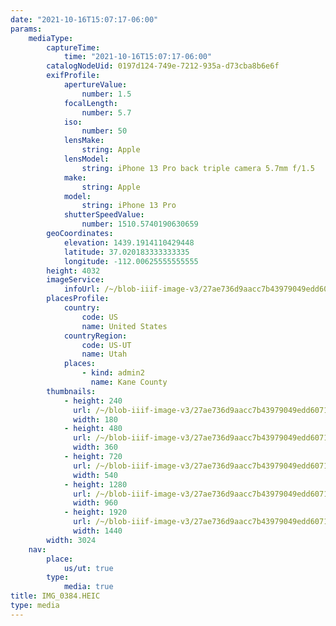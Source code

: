 ```yaml
---
date: "2021-10-16T15:07:17-06:00"
params:
    mediaType:
        captureTime:
            time: "2021-10-16T15:07:17-06:00"
        catalogNodeUid: 0197d124-749e-7212-935a-d73cba8b6e6f
        exifProfile:
            apertureValue:
                number: 1.5
            focalLength:
                number: 5.7
            iso:
                number: 50
            lensMake:
                string: Apple
            lensModel:
                string: iPhone 13 Pro back triple camera 5.7mm f/1.5
            make:
                string: Apple
            model:
                string: iPhone 13 Pro
            shutterSpeedValue:
                number: 1510.5740190630659
        geoCoordinates:
            elevation: 1439.1914110429448
            latitude: 37.020183333333335
            longitude: -112.00625555555555
        height: 4032
        imageService:
            infoUrl: /~/blob-iiif-image-v3/27ae736d9aacc7b43979049edd6071fc26d5f2edeaa50b57d478b9f5e266767c/info.json
        placesProfile:
            country:
                code: US
                name: United States
            countryRegion:
                code: US-UT
                name: Utah
            places:
                - kind: admin2
                  name: Kane County
        thumbnails:
            - height: 240
              url: /~/blob-iiif-image-v3/27ae736d9aacc7b43979049edd6071fc26d5f2edeaa50b57d478b9f5e266767c/full/180%2C240/0/default.jpg
              width: 180
            - height: 480
              url: /~/blob-iiif-image-v3/27ae736d9aacc7b43979049edd6071fc26d5f2edeaa50b57d478b9f5e266767c/full/360%2C480/0/default.jpg
              width: 360
            - height: 720
              url: /~/blob-iiif-image-v3/27ae736d9aacc7b43979049edd6071fc26d5f2edeaa50b57d478b9f5e266767c/full/540%2C720/0/default.jpg
              width: 540
            - height: 1280
              url: /~/blob-iiif-image-v3/27ae736d9aacc7b43979049edd6071fc26d5f2edeaa50b57d478b9f5e266767c/full/960%2C1280/0/default.jpg
              width: 960
            - height: 1920
              url: /~/blob-iiif-image-v3/27ae736d9aacc7b43979049edd6071fc26d5f2edeaa50b57d478b9f5e266767c/full/1440%2C1920/0/default.jpg
              width: 1440
        width: 3024
    nav:
        place:
            us/ut: true
        type:
            media: true
title: IMG_0384.HEIC
type: media
---
```

